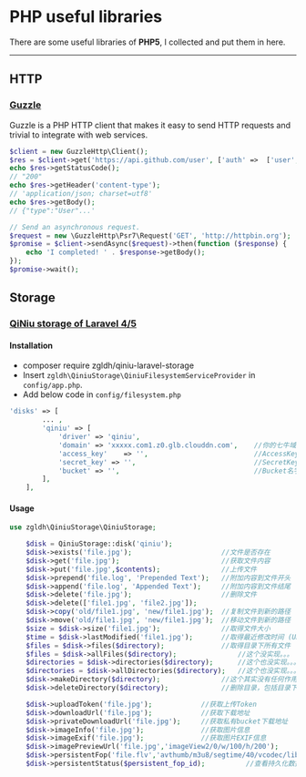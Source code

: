 PHP useful libraries 
===================

There are some useful libraries of **PHP5**, I collected and put them in here.

----------


HTTP
-------------

### [Guzzle][1]

Guzzle is a PHP HTTP client that makes it easy to send HTTP requests and trivial to integrate with web services.

```php
$client = new GuzzleHttp\Client();
$res = $client->get('https://api.github.com/user', ['auth' =>  ['user', 'pass']]);
echo $res->getStatusCode();
// "200"
echo $res->getHeader('content-type');
// 'application/json; charset=utf8'
echo $res->getBody();
// {"type":"User"...'

// Send an asynchronous request.
$request = new \GuzzleHttp\Psr7\Request('GET', 'http://httpbin.org');
$promise = $client->sendAsync($request)->then(function ($response) {
    echo 'I completed! ' . $response->getBody();
});
$promise->wait();
```

Storage
------------

### [QiNiu storage of Laravel 4/5][2]

#### Installation

- composer require zgldh/qiniu-laravel-storage
- Insert `zgldh\QiniuStorage\QiniuFilesystemServiceProvider` in `config/app.php`.
- Add below code in `config/filesystem.php`

```php
'disks' => [
        ... ,
        'qiniu' => [
            'driver' => 'qiniu',
            'domain' => 'xxxxx.com1.z0.glb.clouddn.com',    //你的七牛域名
            'access_key'    => '',                          //AccessKey
            'secret_key' => '',                             //SecretKey
            'bucket' => '',                                 //Bucket名字
        ],
    ],
```

#### Usage

```php
use zgldh\QiniuStorage\QiniuStorage;

    $disk = QiniuStorage::disk('qiniu');
    $disk->exists('file.jpg');                      //文件是否存在
    $disk->get('file.jpg');                         //获取文件内容
    $disk->put('file.jpg',$contents);               //上传文件
    $disk->prepend('file.log', 'Prepended Text');   //附加内容到文件开头
    $disk->append('file.log', 'Appended Text');     //附加内容到文件结尾
    $disk->delete('file.jpg');                      //删除文件
    $disk->delete(['file1.jpg', 'file2.jpg']);
    $disk->copy('old/file1.jpg', 'new/file1.jpg');  //复制文件到新的路径
    $disk->move('old/file1.jpg', 'new/file1.jpg');  //移动文件到新的路径
    $size = $disk->size('file1.jpg');               //取得文件大小
    $time = $disk->lastModified('file1.jpg');       //取得最近修改时间 (UNIX)
    $files = $disk->files($directory);              //取得目录下所有文件
    $files = $disk->allFiles($directory);               //这个没实现。。。
    $directories = $disk->directories($directory);      //这个也没实现。。。
    $directories = $disk->allDirectories($directory);   //这个也没实现。。。
    $disk->makeDirectory($directory);               //这个其实没有任何作用
    $disk->deleteDirectory($directory);             //删除目录，包括目录下所有子文件子目录

    $disk->uploadToken('file.jpg');            //获取上传Token
    $disk->downloadUrl('file.jpg');            //获取下载地址
    $disk->privateDownloadUrl('file.jpg');     //获取私有bucket下载地址
    $disk->imageInfo('file.jpg');              //获取图片信息
    $disk->imageExif('file.jpg');              //获取图片EXIF信息
    $disk->imagePreviewUrl('file.jpg','imageView2/0/w/100/h/200');              //获取图片预览URL
    $disk->persistentFop('file.flv','avthumb/m3u8/segtime/40/vcodec/libx264/s/320x240');   //执行持久化数据处理
    $disk->persistentStatus($persistent_fop_id);          //查看持久化数据处理的状态。
```

  [1]: http://guzzle.readthedocs.org/en/latest/ "guzzle"
  [2]: https://github.com/zgldh/qiniu-laravel-storage "qiniu-laravel-storage"
